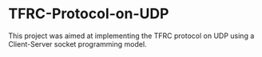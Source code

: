 # TFRC-Protocol-on-UDP
This project was aimed at implementing the TFRC protocol on UDP using a Client-Server socket programming model. 
